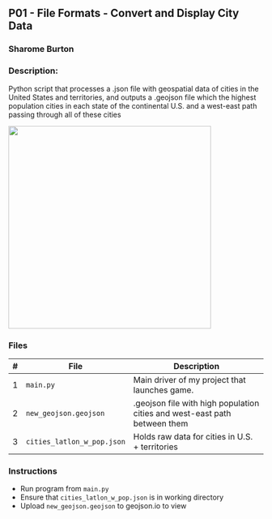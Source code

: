 ## P01 - File Formats - Convert and Display City Data
### Sharome Burton
### Description:

Python script that processes a .json file with geospatial data of cities in the United States and territories, and outputs a .geojson file which the highest population cities
in each state of the continental U.S. and a west-east path passing through all of these cities

<a href="https://gist.github.com/koulkoudakis/a36d00c830c5ba166335fe66d3afbf06"><img src="/img/P01.jpg" width="400"></a>


### Files

|   #   | File            | Description                                        |
| :---: | --------------- | -------------------------------------------------- |
|   1   | `main.py`         | Main driver of my project that launches game.      |
|   2   | `new_geojson.geojson`  | .geojson file with high population cities and west-east path between them       |
|   3   | `cities_latlon_w_pop.json` | Holds raw data for cities in U.S. + territories |

### Instructions

- Run program from `main.py`
- Ensure that `cities_latlon_w_pop.json` is in working directory
- Upload `new_geojson.geojson` to geojson.io to view
